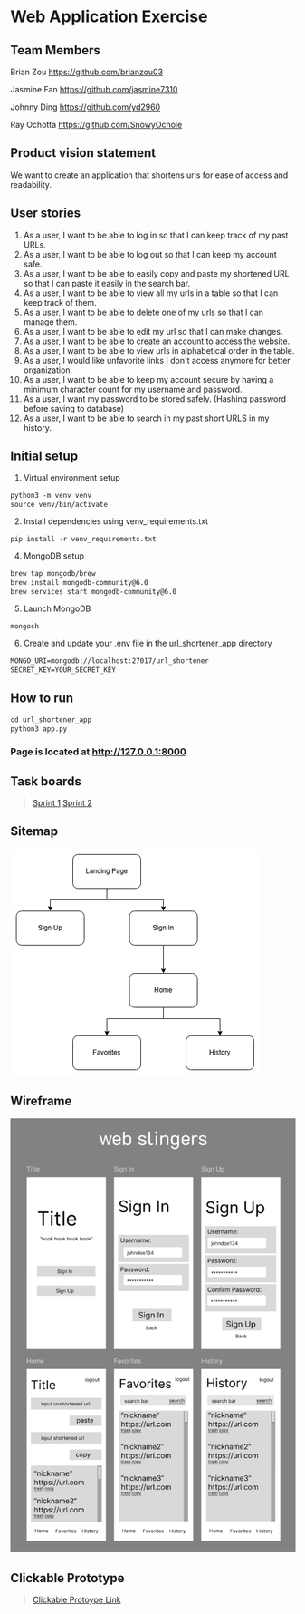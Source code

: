 # Web Application Exercise

## Team Members

Brian Zou https://github.com/brianzou03

Jasmine Fan https://github.com/jasmine7310

Johnny Ding https://github.com/yd2960

Ray Ochotta https://github.com/SnowyOchole

## Product vision statement

We want to create an application that shortens urls for ease of access and readability.

## User stories

1. As a user, I want to be able to log in so that I can keep track of my past URLs.
2. As a user, I want to be able to log out so that I can keep my account safe.
3. As a user, I want to be able to easily copy and paste my shortened URL so that I can paste it easily  in the search bar.
4. As a user, I want to be able to view all my urls in a table so that I can keep track of them.
5. As a user, I want to be able to delete one of my urls so that I can manage them.
6. As a user, I want to be able to edit my url so that I can make changes.
7. As a user, I want to be able to create an account to access the website.
8. As a user, I want to be able to view urls in alphabetical order in the table.
9. As a user, I would like unfavorite links I don't access anymore for better organization.
10. As a user, I want to be able to keep my account secure by having a minimum character count for my username and password.
11. As a user, I want my password to be stored safely. (Hashing password before saving to database)
12. As a user, I want to be able to search in my past short URLS in my history.


## Initial setup
1. Virtual environment setup
```
python3 -m venv venv
source venv/bin/activate
```

2. Install dependencies using venv_requirements.txt
```
pip install -r venv_requirements.txt
```

4. MongoDB setup
```
brew tap mongodb/brew
brew install mongodb-community@6.0
brew services start mongodb-community@6.0
```

5. Launch MongoDB
```
mongosh
```

6. Create and update your .env file in the url_shortener_app directory
```
MONGO_URI=mongodb://localhost:27017/url_shortener
SECRET_KEY=YOUR_SECRET_KEY
```


## How to run
```
cd url_shortener_app
python3 app.py
```

### Page is located at http://127.0.0.1:8000


## Task boards

>[Sprint 1](https://github.com/orgs/software-students-spring2025/projects/7)
>[Sprint 2](https://github.com/orgs/software-students-spring2025/projects/67)


## Sitemap

![Sitemap](images/webslingers_Sitemap.drawio.png)


## Wireframe
![Wireframe](images/webslingersWireframe.png)

## Clickable Prototype
>[Clickable Protoype Link](https://www.figma.com/proto/3TcJrdvhNp3ve0cc9o9UdQ/web-slingers-Wireframe?node-id=1-2&p=f&t=6lmYLB6YDQNYvoWx-1&scaling=scale-down&content-scaling=fixed&page-id=0%3A1&starting-point-node-id=1%3A2)